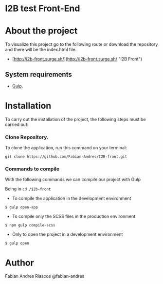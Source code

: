 # I2B test Front-End

About the project
=============

To visualize this project go to the following route or download the repository and there will be the index.html file.
- [http://i2b-front.surge.sh/](http://i2b-front.surge.sh/ "I2B Front")


System requirements
-------------
-  [Gulp](https://gulpjs.com/ "Gulp").

Installation
=============
To carry out the installation of the project, the following steps must be carried out:

### Clone Repository.

To clone the application, run this command on your terminal:

    git clone https://github.com/Fabian-Andres/I2B-front.git


### Commands to compile
With the following commands we can compile our project with Gulp


Being in  `cd /i2b-front`

- To compile the application in the development environment

```
$ gulp open-app
```

- To compile only the SCSS files in the production environment

```
$ npm gulp compile-scss
```

- Only to open the project in a development environment

```
$ gulp open
```

# Author

Fabian Andres Riascos @fabian-andres

